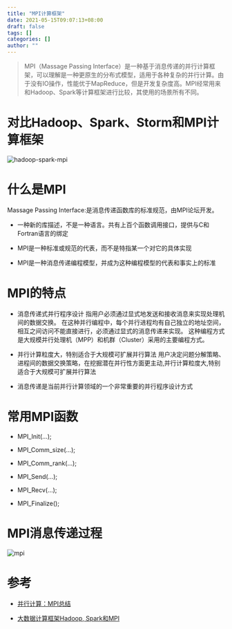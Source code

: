 ```yaml
---
title: "MPI计算框架"
date: 2021-05-15T09:07:13+08:00
draft: false
tags: []
categories: []
author: ""
---
```


> MPI（Massage Passing Interface）是一种基于消息传递的并行计算框架，可以理解是一种更原生的分布式模型，适用于各种复杂的并行计算。由于没有IO操作，性能优于MapReduce，但是开发复杂度高。MPI经常用来和Hadoop、Spark等计算框架进行比较，其使用的场景所有不同。

# 对比Hadoop、Spark、Storm和MPI计算框架

![hadoop-spark-mpi](../../static/img/20210609/hadoop-spark-mpi.png)

# 什么是MPI

Massage Passing Interface:是消息传递函数库的标准规范，由MPI论坛开发。

* 一种新的库描述，不是一种语言。共有上百个函数调用接口，提供与C和Fortran语言的绑定

* MPI是一种标准或规范的代表，而不是特指某一个对它的具体实现

* MPI是一种消息传递编程模型，并成为这种编程模型的代表和事实上的标准

# MPI的特点

* 消息传递式并行程序设计
指用户必须通过显式地发送和接收消息来实现处理机间的数据交换。
在这种并行编程中，每个并行进程均有自己独立的地址空间，相互之间访问不能直接进行，必须通过显式的消息传递来实现。
这种编程方式是大规模并行处理机（MPP）和机群（Cluster）采用的主要编程方式。

* 并行计算粒度大，特别适合于大规模可扩展并行算法
用户决定问题分解策略、进程间的数据交换策略，在挖掘潜在并行性方面更主动,并行计算粒度大,特别适合于大规模可扩展并行算法

* 消息传递是当前并行计算领域的一个非常重要的并行程序设计方式

# 常用MPI函数

* MPI_Init(…);

* MPI_Comm_size(…);

* MPI_Comm_rank(…);

* MPI_Send(…);

* MPI_Recv(…);

* MPI_Finalize();

# MPI消息传递过程

![mpi](../../static/img/20210609/mpi.png)

# 参考

* [并行计算：MPI总结](https://blog.csdn.net/qq_40765537/article/details/106425355)

* [大数据计算框架Hadoop, Spark和MPI](https://blog.csdn.net/claire7/article/details/46848757)